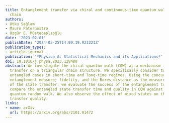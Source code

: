 ```yaml
---
title: Entanglement transfer via chiral and continuous-time quantum walks on a triangular
  chain
authors:
- Utku Sağlam
- Mauro Paternostro
- Özgür E. Müstecaplıoğlu
date: '2023-02-01'
publishDate: '2024-03-25T14:09:19.923221Z'
publication_types:
- article-journal
publication: '*Physica A: Statistical Mechanics and its Applications*'
doi: 10.1016/j.physa.2023.128480
abstract: We investigate the chiral quantum walk (CQW) as a mechanism for an entanglement
  transfer on a triangular chain structure. We specifically consider two-site spatially
  entangled cases in short-time and long-time regimes. Using the concurrence as an
  entanglement measure; fidelity, and the Bures distance as the measure of the quality
  of the state transfer, we evaluate the success of the entanglement transfer. We
  compare the entangled state transfer time and quality in CQW against a continuous-time
  quantum random walk. We also observe the effect of mixed states on the entanglement
  transfer quality.
links:
- name: arXiv
  url: https://arxiv.org/abs/2101.01472
---
```

